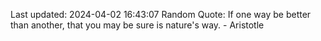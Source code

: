 Last updated: 2024-04-02 16:43:07
Random Quote: If one way be better than another, that you may be sure is nature's way. - Aristotle